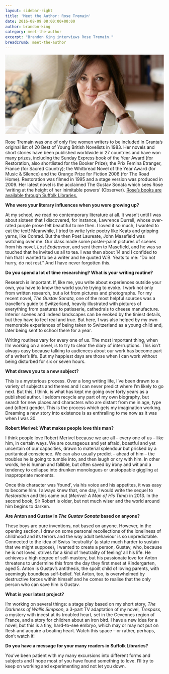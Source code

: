 ```yaml
---
layout: sidebar-right
title: 'Meet the Author: Rose Tremain'
date: 2016-08-09 08:00:00+00:00
author: brandon-king
category: meet-the-author
excerpt: "Brandon King interviews Rose Tremain."
breadcrumb: meet-the-author
---
```

![Rose Tremain](/images/featured/featured-rose-tremain.jpg)

Rose Tremain was one of only five women writers to be included in Granta’s original list of 20 Best of Young British Novelists in 1983. Her novels and short stories have been published worldwide in 27 countries and have won many prizes, including the Sunday Express book of the Year Award (for Restoration, also shortlisted for the Booker Prize); the Prix Femina Etranger, France (for Sacred Country); the Whitbread Novel of the Year Award (for Music & Silence) and the Orange Prize for Fiction 2008 (for The Road Home). Restoration was filmed in 1995 and a stage version was produced in 2009. Her latest novel is the acclaimed The Gustav Sonata which sees Rose ‘writing at the height of her inimitable powers’ (Observer). [Rose’s books are available through Suffolk Libraries.](https://suffolk.spydus.co.uk/cgi-bin/spydus.exe/ENQ/OPAC/BIBENQ/19571153?QRY=CAUBIB%3C%20IRN(3632)&QRYTEXT=Tremain%2C%20Rose)

**Who were your literary influences when you were growing up?**

At my school, we read no contemporary literature at all. It wasn’t until I was about sixteen that I discovered, for instance, Lawrence Durrell, whose over-rated purple prose felt beautiful to me then. I loved it so much, I wanted to eat the text! Meanwhile, I tried to write lyric poetry like Keats and gripping yarns, like Conrad. But the then Poet Laureate, John Masefield was watching over me. Our class made some poster-paint pictures of scenes from his novel, <cite>Lost Endeavour</cite>, and sent them to Masefield, and he was so touched that he invited us all to tea. I was then about 14 and I confided to him that I wanted to be a writer and he quoted W.B. Yeats to me: “Do not hurry, do not rest.” And I have never forgotten this.

**Do you spend a lot of time researching? What is your writing routine?**

Research is important. If, like me, you write about experiences outside your own, you have to know the world you’re trying to evoke. I work not only from written research, but a lot from pictures and photographs. For my recent novel, <cite>The Gustav Sonata</cite>, one of the most helpful sources was a traveller’s guide to Switzerland, heavily illustrated with pictures of everything from pastures to patisserie, cathedrals to cheese manufacture.  Interior scenes and indeed landscapes can be evoked by the tiniest details, but they have to feel real and true. But here, I was also helped by my own memorable experiences of being taken to Switzerland as a young child and, later being sent to school there for a year.

Writing routines vary for every one of us. The most important thing, when I’m working on a novel, is to try to clear the diary of interruptions. This isn’t always easy because talking to audiences about our work has become part of a writer’s life. But my happiest days are those when I can work without being disturbed for six or seven hours.

**What draws you to a new subject?**

This is a mysterious process. Over a long writing life, I’ve been drawn to a variety of subjects and themes and I can never predict where I’m likely to go next. But this, I think, is what has kept me going over forty years as a published author. I seldom recycle any part of my own biography, but search for new places and characters who are distant from me in age, type and (often) gender. This is the process which gets my imagination working. Dreaming a new story into existence is as enthralling to me now as it was when I was 30.

**Robert Merivel: What makes people love this man?**

I think people love Robert Merivel because we are all – every one of us – like him, in certain ways. We are courageous and yet afraid, boastful and yet uncertain of our capacities, drawn to material splendour but pricked by a puritanical conscience. We can also usually predict – ahead of him – the troubles he is going to tumble into, and then laugh or cry with him. In other words, he is human and fallible, but often saved by irony and wit and a tendency to collapse into drunken monologues or unstoppable giggling at inappropriate moments.

Once this character was ‘found’, via his voice and his appetites, it was easy to become him.  I always knew that, one day, I would write the sequel to <cite>Restoration</cite> and this came out (<cite>Merivel: A Man of His Time</cite>) in 2013. In the second book, Sir Robert is older, but not much wiser and the world around him begins to darken.  

**Are Anton and Gustav in <cite>The Gustav Sonata</cite> based on anyone?**

These boys are pure inventions, not based on anyone. However, in the opening section, I draw on some personal recollections of the loneliness of childhood and its terrors and the way adult behaviour is so unpredictable. Connected to the idea of Swiss ‘neutrality’ (a state much harder to sustain that we might suppose), I wanted to create a person, Gustav, who, because he is not loved, strives for a kind of ‘neutrality of feeling’ all his life. He achieves a high degree of self-mastery, but his passionate love for Anton threatens to undermine this from the day they first meet at Kindergarten, aged 5. Anton is Gustav’s antithesis, the spoilt child of loving parents, with seemingly boundless self-belief. Yet Anton, too, is overwhelmed by destructive forces within himself and he comes to realise that the only person who can save him is Gustav.

**What is your latest project?**

I’m working on several things: a stage play based on my short story, <cite>The Darkness of Wallis Simpson</cite>, a 3-part TV adaptation of my novel, <cite>Trespass</cite>, a mystery with incest at its troubled heart, set in the Cevennes region of France, and a story for children about an iron bird. I have a new idea for a novel, but this is a tiny, hard-to-see embryo, which may or may not put on flesh and acquire a beating heart. Watch this space – or rather, perhaps, don’t watch it!

**Do you have a message for your many readers in Suffolk Libraries?**

You’ve been patient with my many excursions into different forms and subjects and I hope most of you have found something to love. I’ll try to keep on working and experimenting and not let you down.
